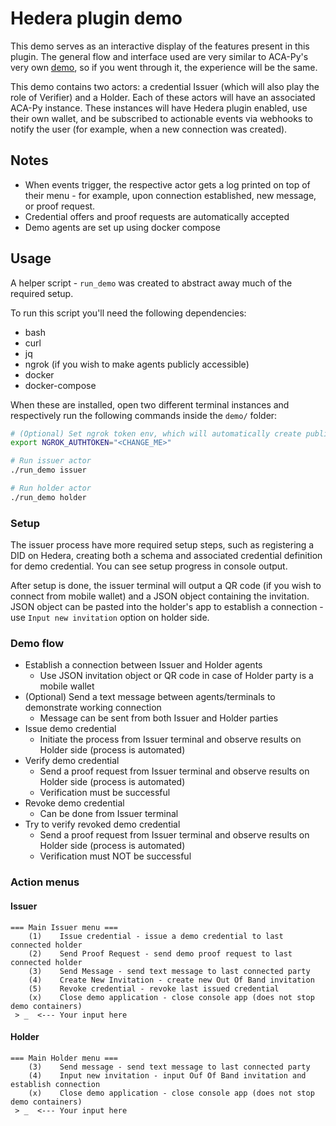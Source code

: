 # Hedera plugin demo

This demo serves as an interactive display of the features present in this plugin.
The general flow and interface used are very similar to ACA-Py's very own [demo](https://aca-py.org/latest/demo/), so if you went through it, the experience will be the same.

This demo contains two actors: a credential Issuer (which will also play the role of Verifier) and a Holder.
Each of these actors will have an associated ACA-Py instance. These instances will have Hedera plugin enabled, use their own wallet, and be subscribed to actionable events via webhooks to notify the user (for example, when a new connection was created).

## Notes

- When events trigger, the respective actor gets a log printed on top of their menu - for example, upon connection established, new message, or proof request.
- Credential offers and proof requests are automatically accepted
- Demo agents are set up using docker compose

## Usage

A helper script - `run_demo` was created to abstract away much of the required setup.

To run this script you'll need the following dependencies:
- bash
- curl
- jq
- ngrok (if you wish to make agents publicly accessible)
- docker
- docker-compose

When these are installed, open two different terminal instances and respectively run the following commands inside the `demo/` folder:

```bash
# (Optional) Set ngrok token env, which will automatically create publicly available agent endpoint
export NGROK_AUTHTOKEN="<CHANGE_ME>"

# Run issuer actor
./run_demo issuer
```

```bash
# Run holder actor
./run_demo holder
```

### Setup
The issuer process have more required setup steps, such as registering a DID on Hedera, creating both a schema and associated credential definition for demo credential.
You can see setup progress in console output.

After setup is done, the issuer terminal will output a QR code (if you wish to connect from mobile wallet) and a JSON object containing the invitation.
JSON object can be pasted into the holder's app to establish a connection - use `Input new invitation` option on holder side.

### Demo flow

- Establish a connection between Issuer and Holder agents
  - Use JSON invitation object or QR code in case of Holder party is a mobile wallet
- (Optional) Send a text message between agents/terminals to demonstrate working connection
  - Message can be sent from both Issuer and Holder parties
- Issue demo credential
  - Initiate the process from Issuer terminal and observe results on Holder side (process is automated)
- Verify demo credential
  - Send a proof request from Issuer terminal and observe results on Holder side (process is automated)
  - Verification must be successful
- Revoke demo credential
  - Can be done from Issuer terminal
- Try to verify revoked demo credential
  - Send a proof request from Issuer terminal and observe results on Holder side (process is automated)
  - Verification must NOT be successful

### Action menus

#### Issuer

```text
=== Main Issuer menu ===
    (1)    Issue credential - issue a demo credential to last connected holder
    (2)    Send Proof Request - send demo proof request to last connected holder
    (3)    Send Message - send text message to last connected party
    (4)    Create New Invitation - create new Out Of Band invitation
    (5)    Revoke credential - revoke last issued credential
    (x)    Close demo application - close console app (does not stop demo containers)
 > _  <--- Your input here
```

#### Holder

```text
=== Main Holder menu ===
    (3)    Send message - send text message to last connected party
    (4)    Input new invitation - input Ouf Of Band invitation and establish connection
    (x)    Close demo application - close console app (does not stop demo containers)
 > _  <--- Your input here
```